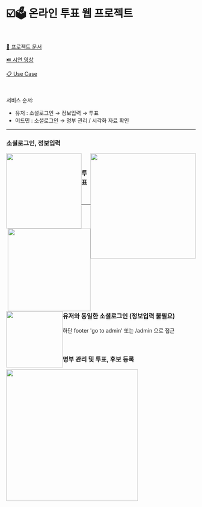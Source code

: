 <h1> ☑️🗳️ 온라인 투표 웹 프로젝트 </h1>

</br>

<a href = "https://github.com/sungjun4403/Poll/blob/main/poll_%EC%B5%9C%EC%A2%85%EC%95%88.pdf"> 🌟 프로젝트 문서</a>

<a href = "https://github.com/sungjun4403/Poll/blob/main/%EC%82%AC%EC%9A%A9%EC%84%A4%EB%AA%85%EC%84%9C.md"> ⏯️ 시연 영상</a>

<a href = "https://github.com/sungjun4403/Poll/tree/main/UseCases"> 📋 Use Case</a>

</br> 

서비스 순서: 
- 유저 : 소셜로그인 → 정보입력 → 투표
- 어드민 : 소셜로그인 → 명부 관리 / 시각화 자료 확인

-----

<h3> 소셜로그인, 정보입력 </h3>

<img width="280" style = "float:right;" src="https://user-images.githubusercontent.com/96364048/191203383-e26597e1-86ae-434d-865f-ac9c925c37b2.png"><img width="200" style = "float:left;" src="https://user-images.githubusercontent.com/96364048/191207990-e1c20f38-1a67-47ba-b9a5-565abd80e63b.png">

<br/>

<h3> 투표 </h3> 

<img width="220" style = "float:right;" src="https://user-images.githubusercontent.com/96364048/191209660-e10c69a3-cf87-41ea-b58c-806f255fee93.png"><img width="150" style = "float:left;" src="https://user-images.githubusercontent.com/96364048/191210959-cec074d2-a9c5-4da7-9a6b-ee7e40b3149a.png">

<br/>

-----

<br/>

<h3> 유저와 동일한 소셜로그인 (정보입력 불필요) </h3> 

하단 footer 'go to admin' 또는 /admin 으로 접근 

<br/>

<h3> 명부 관리 및 투표, 후보 등록 </h3> 

<img width="350" src="https://user-images.githubusercontent.com/96364048/191213612-b8f1279d-232d-492e-9116-f55c00aeb097.png">

